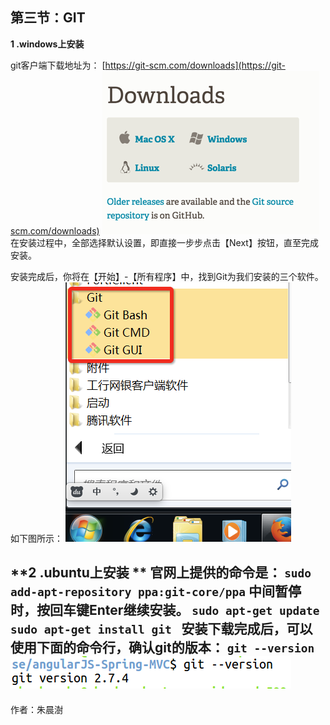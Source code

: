 ## 第三节：GIT
**1 .windows上安装**

git客户端下载地址为：
[https://git-scm.com/downloads](https://git-scm.com/downloads) 
![](image/2016-06-24_576c8cfd1c3e4.png) 
在安装过程中，全部选择默认设置，即直接一步步点击【Next】按钮，直至完成安装。

安装完成后，你将在【开始】-【所有程序】中，找到Git为我们安装的三个软件。如下图所示：
![](image/2016-06-24_576c8cfd3955e.png) 

**2 .ubuntu上安装
**
官网上提供的命令是：
`sudo add-apt-repository ppa:git-core/ppa`
中间暂停时，按回车键Enter继续安装。
`sudo apt-get update`
`sudo apt-get install git `
安装下载完成后，可以使用下面的命令行，确认git的版本：
`git --version `
![](image/001.png) 
---
作者：朱晨澍